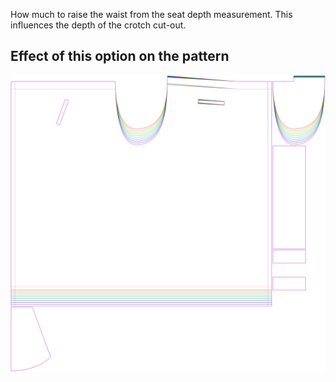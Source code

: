 How much to raise the waist from the seat depth measurement. This influences the depth of the crotch cut-out.

## Effect of this option on the pattern

![This image shows the effect of this option by superimposing several variants that have a different value for this option](waralee_waistraise_sample.svg "Effect of this option on the pattern")
